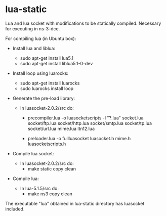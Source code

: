 lua-static
==========

Lua and lua socket with modifications to be statically compiled. Necessary for executing in ns-3-dce.

For compiling lua (in Ubuntu box):

- Install lua and liblua:
  - sudo apt-get install lua5.1
  - sudo apt-get install liblua5.1-0-dev

- Install loop using luarocks:
  - sudo apt-get install luarocks
  - sudo luarocks install loop

- Generate the pre-load library:
  - In luasocket-2.0.2/src do:
    - precompiler.lua -o luasocketscripts -l "?.lua" socket.lua socket/ftp.lua socket/http.lua socket/smtp.lua socket/tp.lua socket/url.lua mime.lua ltn12.lua

    - preloader.lua -o fullluasocket luasocket.h mime.h luasocketscripts.h
- Compile lua socket:
  - In luasocket-2.0.2/src do:
    - make static copy clean
    
- Compile lua:
  - In lua-5.1.5/src do:
    - make ns3 copy clean
    
The executable "lua" obtained in lua-static directory has luasocket included.
  
  

